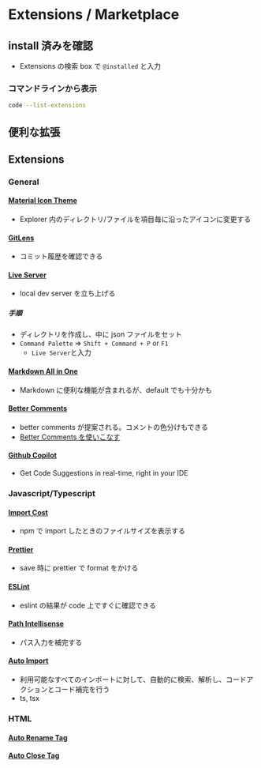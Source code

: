 # Extensions / Marketplace

## install 済みを確認

- Extensions の検索 box で `@installed` と入力

### コマンドラインから表示

```sh
code --list-extensions
```

## 便利な拡張

## Extensions

### General

#### [Material Icon Theme](https://marketplace.visualstudio.com/items?itemName=PKief.material-icon-theme)

- Explorer 内のディレクトリ/ファイルを項目毎に沿ったアイコンに変更する

#### [GitLens](https://marketplace.visualstudio.com/items?itemName=eamodio.gitlens)

- コミット履歴を確認できる

#### [Live Server](https://marketplace.visualstudio.com/items?itemName=ritwickdey.LiveServer)

- local dev server を立ち上げる

##### 手順

- ディレクトリを作成し、中に json ファイルをセット
- `Command Palette` => `Shift + Command + P` or `F1`
  - `Live Server`と入力

#### [Markdown All in One](https://marketplace.visualstudio.com/items?itemName=yzhang.markdown-all-in-one)

- Markdown に便利な機能が含まれるが、default でも十分かも

#### [Better Comments](https://marketplace.visualstudio.com/items?itemName=aaron-bond.better-comments)

- better comments が提案される。コメントの色分けもできる
- [Better Comments を使いこなす](https://qiita.com/take_me/items/ae0772646dd59630a8b5)

#### [Github Copilot](https://marketplace.visualstudio.com/items?itemName=GitHub.copilot)

- Get Code Suggestions in real-time, right in your IDE

### Javascript/Typescript

#### [Import Cost](https://marketplace.visualstudio.com/items?itemName=wix.vscode-import-cost)

- npm で import したときのファイルサイズを表示する

#### [Prettier](https://marketplace.visualstudio.com/items?itemName=esbenp.prettier-vscode)

- save 時に prettier で format をかける

#### [ESLint](https://marketplace.visualstudio.com/items?itemName=dbaeumer.vscode-eslint)

- eslint の結果が code 上ですぐに確認できる

#### [Path Intellisense](https://marketplace.visualstudio.com/items?itemName=christian-kohler.path-intellisense)

- パス入力を補完する

#### [Auto Import](https://marketplace.visualstudio.com/items?itemName=steoates.autoimport)

- 利用可能なすべてのインポートに対して、自動的に検索、解析し、コードアクションとコード補完を行う
- ts, tsx

### HTML

#### [Auto Rename Tag](https://marketplace.visualstudio.com/items?itemName=formulahendry.auto-rename-tag)

#### [Auto Close Tag](https://marketplace.visualstudio.com/items?itemName=formulahendry.auto-close-tag)
